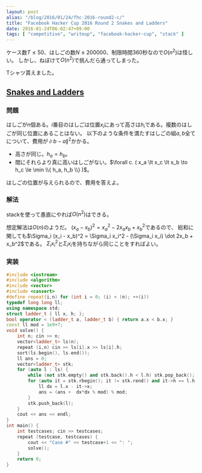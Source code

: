 ```yaml
---
layout: post
alias: "/blog/2016/01/24/fhc-2016-round2-c/"
title: "Facebook Hacker Cup 2016 Round 2 Snakes and Ladders"
date: 2016-01-24T06:02:47+09:00
tags: [ "competitive", "writeup", "facebook-hacker-cup", "stack" ]
---
```


ケース数$T \le 50$、はしごの数$N \le 200000$、制限時間$360$秒なので$O(n^2)$は怪しい。
しかし、ねぼけて$O(n^2)$で挑んだら通ってしまった。

Tシャツ貰えました。

## [Snakes and Ladders](https://www.facebook.com/hackercup/problem/1640119959603837/)

### 問題

はしごが$n$個ある。$i$番目のはしごは位置$x_i$にあって高さは$h_i$である。複数のはしごが同じ位置にあることはない。
以下のような条件を満たすはしごの組$a,b$全てについて、費用が$\|b - a\|^2$かかる。

-   高さが同じ。$h_a = h_b$。
-   間にそれらより真に高いはしごがない。$\forall c. ( x_a \lt x_c \lt x_b \to h_c \le \min \\{ h_a, h_b \\} )$。

はしごの位置が与えられるので、費用を答えよ。

### 解法

stackを使って愚直にやれば$O(n^2)$はできる。

想定解法は$O(n)$のようだ。
$(x_a - x_b)^2 = x_a^2 - 2x_ax_b + x_b^2$であるので、
総和に関しても$\Sigma_i (x_i - x_b)^2 = \Sigma_i x_i^2 - (\Sigma_i x_i) \dot 2x_b + x_b^2$である。
$\Sigma_i x_i^2$と$\Sigma_i x_i$を持ちながら同じことをすればよい。

### 実装

``` c++
#include <iostream>
#include <algorithm>
#include <vector>
#include <cassert>
#define repeat(i,n) for (int i = 0; (i) < (n); ++(i))
typedef long long ll;
using namespace std;
struct ladder_t { ll x, h; };
bool operator < (ladder_t a, ladder_t b) { return a.x < b.x; }
const ll mod = 1e9+7;
void solve() {
    int n; cin >> n;
    vector<ladder_t> ls(n);
    repeat (i,n) cin >> ls[i].x >> ls[i].h;
    sort(ls.begin(), ls.end());
    ll ans = 0;
    vector<ladder_t> stk;
    for (auto l : ls) {
        while (not stk.empty() and stk.back().h < l.h) stk.pop_back();
        for (auto it = stk.rbegin(); it != stk.rend() and it->h == l.h; ++ it) {
            ll dx = l.x - it->x;
            ans = (ans +  dx*dx % mod) % mod;
        }
        stk.push_back(l);
    }
    cout << ans << endl;
}
int main() {
    int testcases; cin >> testcases;
    repeat (testcase, testcases) {
        cout << "Case #" << testcase+1 << ": ";
        solve();
    }
    return 0;
}
```
